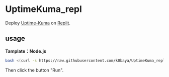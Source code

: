 # UptimeKuma_repl
Deploy [Uptime-Kuma](https://github.com/louislam/uptime-kuma) on [Replit](https://replit.com).
## usage
**Tamplate：Node.js**
```bash
bash <(curl -s https://raw.githubusercontent.com/k0baya/UptimeKuma_repl/main/update.sh)
```
Then click the button "Run".
